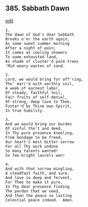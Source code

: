 
## 385.  Sabbath Dawn
[edit](https://docs.google.com/document/d/1WeZTl6CyHjfJXfgLYExOBOvZDVAtLYab/edit?mode=html)



    1.
    The dawn of God's dear Sabbath
    Breaks o'er the earth again,
    As some sweet summer morning
    After a night of pain;
    It comes as cooling showers
    To some exhausted land,
    As shade of cluster'd palm trees
    'Mid weary wastes of sand.

    2.
    Lord, we would bring for off'ring,
    Tho' marr'd with earthly soil,
    A week of earnest labor,
    Of steady, faithful toil,
    Fair fruits of self-denial,
    Of strong, deep love to Thee,
    Foster'd by Thine own Spirit,
    In true humility.

    3.
    And we would bring our burden 
    Of sinful tho't and deed,
    In Thy pure presence kneeling,
    From bondage to be freed,
    Our heart's most bitter sorrow
    For all Thy work undone
    So many talents wanted!
    So few bright laurels won!

    4.
    And with that sorrow mingling,
    A steadfast faith, and sure,
    And love so deep and fervent,
    For Thee to make it pure,
    In Thy dear presence finding
    The pardon that we need,
    And then the peace so lasting
    Celestial peace indeed.  Amen.
